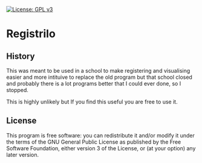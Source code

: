 [![License: GPL v3](https://img.shields.io/badge/License-GPLv3-blue.svg)](https://www.gnu.org/licenses/gpl-3.0)
# Registrilo

## History
This was meant to be used in a school to make registering and visualising easier and more intituive to replace the old program but that school closed and probably there is a lot programs better that I could ever done, so I stopped.

This is highly unlikely but If you find this useful you are free to use it.

## License
This program is free software: you can redistribute it and/or modify
    it under the terms of the GNU General Public License as published by
    the Free Software Foundation, either version 3 of the License, or
    (at your option) any later version.
